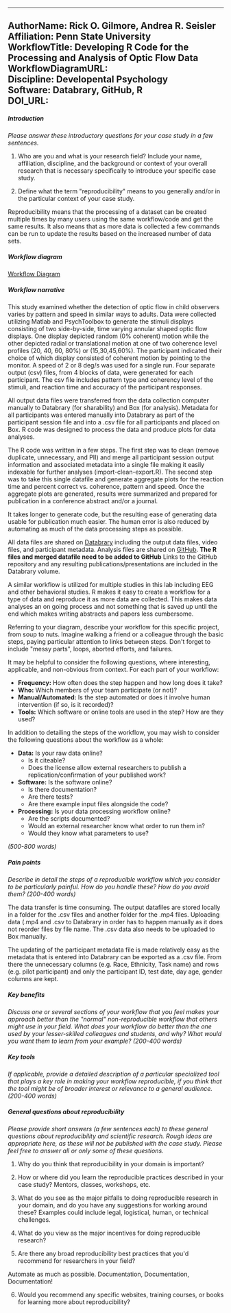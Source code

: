
---
AuthorName: Rick O. Gilmore, Andrea R. Seisler  
Affiliation: Penn State University  
WorkflowTitle: Developing R Code for the Processing and Analysis of Optic Flow Data  
WorkflowDiagramURL:  
Discipline: Developental Psychology    
Software: Databrary, GitHub, R  
DOI_URL:
---

##### Introduction
*Please answer these introductory questions for your case study in a few sentences.*

1) Who are you and what is your research field? Include your name, affiliation, discipline, and the background or context of your overall research that is necessary specifically to introduce your specific case study.

2) Define what the term "reproducibility" means to you generally and/or in the particular context of your case study.

Reproducibility means that the processing of a dataset can be created multiple times by many users using the same workflow/code and get the same results. It also means that as more data is collected a few commands can be run to update the results based on the increased number of data sets.

##### Workflow diagram

[Workflow Diagram](rgilmore.pdf)


##### Workflow narrative

This study examined whether the detection of optic flow in child observers varies by pattern and speed in similar ways to adults. Data were collected utilizing Matlab and PsychToolbox to generate the stimuli displays consisting of two side-by-side, time varying annular shaped optic flow displays. One display depicted random (0% coherent) motion while the other depicted radial or translational motion at one of two coherence level profiles (20, 40, 60, 80%) or (15,30,45,60%). The participant indicated their choice of which display consisted of coherent motion by pointing to the monitor. A speed of 2 or 8 deg/s was used for a single run. Four separate output (csv) files, from 4 blocks of data, were generated for each participant. The csv file includes pattern type and coherency level of the stimuli, and reaction time and accuracy of the participant responses.

All output data files were transferred from the data collection computer manually to Databrary (for sharability) and Box (for analysis). Metadata for all participants was entered manually into Databrary as part of the participant session file and into a .csv file for all participants and placed on Box. R code was designed to process the data and produce plots for data analyses.

The R code was written in a few steps. The first step was to clean (remove duplicate, unnecessary, and PII) and merge all participant session output information and associated metadata into a single file making it easily indexable for further analyses (import-clean-export.R). The second step was to take this single datafile and generate aggregate plots for the reaction time and percent correct vs. coherence, pattern and speed. Once the aggregate plots are generated, results were summarized and prepared for publication in a conference abstract and/or a journal.

It takes longer to generate code, but the resulting ease of generating data usable for publication much easier. The human error is also reduced by automating as much of the data processing steps as possible.

All data files are shared on [Databrary](https://nyu.databrary.org/volume/218) including the output data files, video files, and participant metadata. Analysis files are shared on [GitHub](https://github.com/gilmore-lab/moco-3-pattern-psychophysics/tree/master/child-laminar-radial). **The R files and merged datafile need to be added to GitHub** 
Links to the GitHub repository and any resulting publications/presentations are included in the Databrary volume.

A similar workflow is utilized for multiple studies in this lab including EEG and other behavioral studies. R makes it easy to create a workflow for a type of data and reproduce it as more data are collected. This makes data analyses an on going process and not something that is saved up until the end which makes writing abstracts and papers less cumbersome.





Referring to your diagram, describe your workflow for this specific project, from soup to nuts. Imagine walking a friend or a colleague through the basic steps, paying particular attention to links between steps. Don't forget to include "messy parts", loops, aborted efforts, and failures.

It may be helpful to consider the following questions, where interesting, applicable, and non-obvious from context. For each part of your workflow:

* **Frequency:** How often does the step happen and how long does it take?
* **Who:** Which members of your team participate (or not)?
* **Manual/Automated:** Is the step automated or does it involve human intervention (if so, is it recorded)?
* **Tools:** Which software or online tools are used in the step? How are they used?

In addition to detailing the steps of the workflow, you may wish to consider the following questions about the workflow as a whole:

* **Data:** Is your raw data online?
   * Is it citeable?
   * Does the license allow external researchers to publish a replication/confirmation of your published work?
* **Software:** Is the software online?
   * Is there documentation?
   * Are there tests?
   * Are there example input files alongside the code?
* **Processing:** Is your data processing workflow online?
   * Are the scripts documented?
   * Would an external researcher know what order to run them in?
   * Would they know what parameters to use?

*(500-800 words)*

##### Pain points
*Describe in detail the steps of a reproducible workflow which you consider to be particularly painful. How do you handle these? How do you avoid them? (200-400 words)*

The data transfer is time consuming. The output datafiles are stored locally in a folder for the .csv files and another folder for the .mp4 files. Uploading data (.mp4 and .csv to Databrary in order has to happen manually as it does not reorder files by file name. The .csv data also needs to be uploaded to Box manually. 

The updating of the participant metadata file is made relatively easy as the metadata that is entered into Databrary can be exported as a .csv file. From there the unnecessary columns (e.g. Race, Ethnicity, Task name) and rows (e.g. pilot participant) and only the participant ID, test date, day age, gender columns are kept.

##### Key benefits
*Discuss one or several sections of your workflow that you feel makes your approach better than the "normal" non-reproducible workflow that others might use in your field. What does your workflow do better than the one used by your lesser-skilled colleagues and students, and why? What would you want them to learn from your example? (200-400 words)*

##### Key tools
*If applicable, provide a detailed description of a particular specialized tool that plays a key role in making your workflow reproducible, if you think that the tool might be of broader interest or relevance to a general audience. (200-400 words)*

##### General questions about reproducibility

*Please provide short answers (a few sentences each) to these general questions about reproducibility and scientific research. Rough ideas are appropriate here, as these will not be published with the case study. Please feel free to answer all or only some of these questions.*

1) Why do you think that reproducibility in your domain is important?

2) How or where did you learn the reproducible practices described in your case study? Mentors, classes, workshops, etc.

3) What do you see as the major pitfalls to doing reproducible research in your domain, and do you have any suggestions for working around these? Examples could include legal, logistical, human, or technical challenges.

4) What do you view as the major incentives for doing reproducible research?

5) Are there any broad reproducibility best practices that you'd recommend for researchers in your field?

Automate as much as possible.
Documentation, Documentation, Documentation!

6) Would you recommend any specific websites, training courses, or books for learning more about reproducibility?

